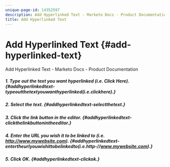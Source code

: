 ```yaml
---
unique-page-id: 14352597
description: Add Hyperlinked Text - Marketo Docs - Product Documentation
title: Add Hyperlinked Text
---
```


# Add Hyperlinked Text {#add-hyperlinked-text}

Add Hyperlinked Text - Marketo Docs - Product Documentation

##### 1. Type out the text you want hyperlinked (i.e. Click Here). {#addhyperlinkedtext-typeoutthetextyouwanthyperlinked(i.e.clickhere).}

##### 2. Select the text. {#addhyperlinkedtext-selectthetext.}

##### 3. Click the link button in the editor. {#addhyperlinkedtext-clickthelinkbuttonintheeditor.}

##### 4. Enter the URL you wish it to be linked to (i.e. http://www.mywebsite.com). {#addhyperlinkedtext-entertheurlyouwishittobelinkedto(i.e.http-//www.mywebsite.com).}

##### 5. Click OK. {#addhyperlinkedtext-clickok.}

